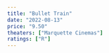 ```yaml
---
title: "Bullet Train"
date: "2022-08-13"
price: "9.50"
theaters: ["Marquette Cinemas"]
ratings: ["R"]
---
```

